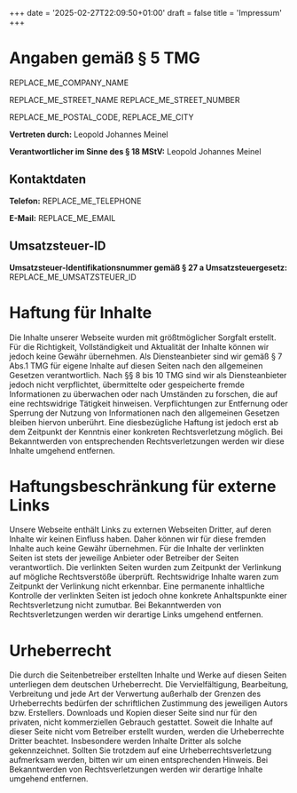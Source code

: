 +++
date = '2025-02-27T22:09:50+01:00'
draft = false
title = 'Impressum'
+++

# Angaben gemäß § 5 TMG

REPLACE_ME_COMPANY_NAME

REPLACE_ME_STREET_NAME REPLACE_ME_STREET_NUMBER

REPLACE_ME_POSTAL_CODE, REPLACE_ME_CITY

**Vertreten durch:** Leopold Johannes Meinel

**Verantwortlicher im Sinne des § 18 MStV:** Leopold Johannes Meinel

## Kontaktdaten

**Telefon:** REPLACE_ME_TELEPHONE

**E-Mail:** REPLACE_ME_EMAIL

## Umsatzsteuer-ID

**Umsatzsteuer-Identifikationsnummer gemäß § 27 a Umsatzsteuergesetz:** REPLACE_ME_UMSATZSTEUER_ID

# Haftung für Inhalte

Die Inhalte unserer Webseite wurden mit größtmöglicher Sorgfalt erstellt. Für die Richtigkeit, Vollständigkeit und Aktualität der Inhalte können wir jedoch keine Gewähr übernehmen. Als Diensteanbieter sind wir gemäß § 7 Abs.1 TMG für eigene Inhalte auf diesen Seiten nach den allgemeinen Gesetzen verantwortlich. Nach §§ 8 bis 10 TMG sind wir als Diensteanbieter jedoch nicht verpflichtet, übermittelte oder gespeicherte fremde Informationen zu überwachen oder nach Umständen zu forschen, die auf eine rechtswidrige Tätigkeit hinweisen. Verpflichtungen zur Entfernung oder Sperrung der Nutzung von Informationen nach den allgemeinen Gesetzen bleiben hiervon unberührt. Eine diesbezügliche Haftung ist jedoch erst ab dem Zeitpunkt der Kenntnis einer konkreten Rechtsverletzung möglich. Bei Bekanntwerden von entsprechenden Rechtsverletzungen werden wir diese Inhalte umgehend entfernen.

# Haftungsbeschränkung für externe Links

Unsere Webseite enthält Links zu externen Webseiten Dritter, auf deren Inhalte wir keinen Einfluss haben. Daher können wir für diese fremden Inhalte auch keine Gewähr übernehmen. Für die Inhalte der verlinkten Seiten ist stets der jeweilige Anbieter oder Betreiber der Seiten verantwortlich. Die verlinkten Seiten wurden zum Zeitpunkt der Verlinkung auf mögliche Rechtsverstöße überprüft. Rechtswidrige Inhalte waren zum Zeitpunkt der Verlinkung nicht erkennbar. Eine permanente inhaltliche Kontrolle der verlinkten Seiten ist jedoch ohne konkrete Anhaltspunkte einer Rechtsverletzung nicht zumutbar. Bei Bekanntwerden von Rechtsverletzungen werden wir derartige Links umgehend entfernen.

# Urheberrecht

Die durch die Seitenbetreiber erstellten Inhalte und Werke auf diesen Seiten unterliegen dem deutschen Urheberrecht. Die Vervielfältigung, Bearbeitung, Verbreitung und jede Art der Verwertung außerhalb der Grenzen des Urheberrechts bedürfen der schriftlichen Zustimmung des jeweiligen Autors bzw. Erstellers. Downloads und Kopien dieser Seite sind nur für den privaten, nicht kommerziellen Gebrauch gestattet. Soweit die Inhalte auf dieser Seite nicht vom Betreiber erstellt wurden, werden die Urheberrechte Dritter beachtet. Insbesondere werden Inhalte Dritter als solche gekennzeichnet. Sollten Sie trotzdem auf eine Urheberrechtsverletzung aufmerksam werden, bitten wir um einen entsprechenden Hinweis. Bei Bekanntwerden von Rechtsverletzungen werden wir derartige Inhalte umgehend entfernen.
